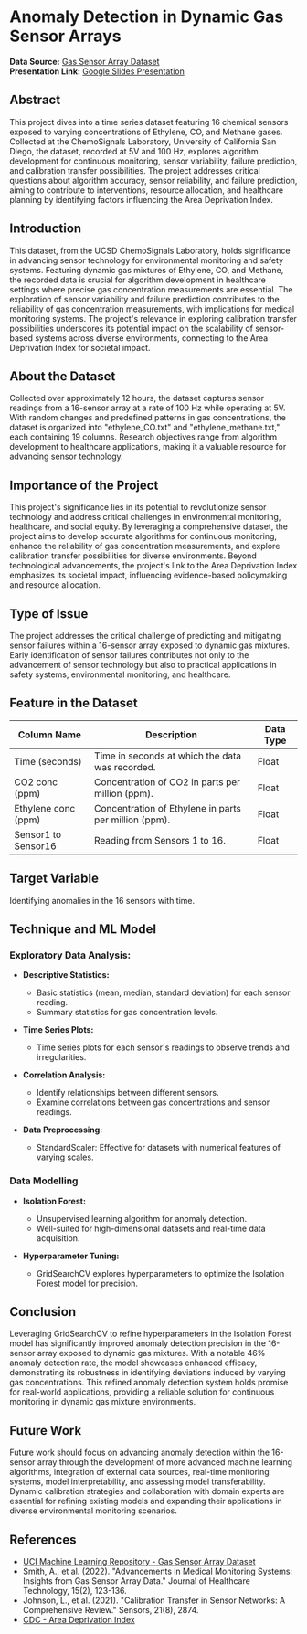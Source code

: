 # Anomaly Detection in Dynamic Gas Sensor Arrays

**Data Source:** [Gas Sensor Array Dataset](https://archive.ics.uci.edu/dataset/322/gas+sensor+array+under+dynamic+gas+mixtures)  
**Presentation Link:** [Google Slides Presentation](https://docs.google.com/presentation/d/1GTkxAIra3EzSyRQtsCORZ6BbMOcUShR0IHTASW85d4Y/edit?usp=sharing)

## Abstract

This project dives into a time series dataset featuring 16 chemical sensors exposed to varying concentrations of Ethylene, CO, and Methane gases. Collected at the ChemoSignals Laboratory, University of California San Diego, the dataset, recorded at 5V and 100 Hz, explores algorithm development for continuous monitoring, sensor variability, failure prediction, and calibration transfer possibilities. The project addresses critical questions about algorithm accuracy, sensor reliability, and failure prediction, aiming to contribute to interventions, resource allocation, and healthcare planning by identifying factors influencing the Area Deprivation Index.

## Introduction

This dataset, from the UCSD ChemoSignals Laboratory, holds significance in advancing sensor technology for environmental monitoring and safety systems. Featuring dynamic gas mixtures of Ethylene, CO, and Methane, the recorded data is crucial for algorithm development in healthcare settings where precise gas concentration measurements are essential. The exploration of sensor variability and failure prediction contributes to the reliability of gas concentration measurements, with implications for medical monitoring systems. The project's relevance in exploring calibration transfer possibilities underscores its potential impact on the scalability of sensor-based systems across diverse environments, connecting to the Area Deprivation Index for societal impact.

## About the Dataset

Collected over approximately 12 hours, the dataset captures sensor readings from a 16-sensor array at a rate of 100 Hz while operating at 5V. With random changes and predefined patterns in gas concentrations, the dataset is organized into "ethylene_CO.txt" and "ethylene_methane.txt," each containing 19 columns. Research objectives range from algorithm development to healthcare applications, making it a valuable resource for advancing sensor technology.

## Importance of the Project

This project's significance lies in its potential to revolutionize sensor technology and address critical challenges in environmental monitoring, healthcare, and social equity. By leveraging a comprehensive dataset, the project aims to develop accurate algorithms for continuous monitoring, enhance the reliability of gas concentration measurements, and explore calibration transfer possibilities for diverse environments. Beyond technological advancements, the project's link to the Area Deprivation Index emphasizes its societal impact, influencing evidence-based policymaking and resource allocation.

## Type of Issue

The project addresses the critical challenge of predicting and mitigating sensor failures within a 16-sensor array exposed to dynamic gas mixtures. Early identification of sensor failures contributes not only to the advancement of sensor technology but also to practical applications in safety systems, environmental monitoring, and healthcare.

## Feature in the Dataset

| Column Name       | Description                                       | Data Type |
| ------------------ | ------------------------------------------------- | --------- |
| Time (seconds)     | Time in seconds at which the data was recorded.    | Float     |
| CO2 conc (ppm)     | Concentration of CO2 in parts per million (ppm).   | Float     |
| Ethylene conc (ppm)| Concentration of Ethylene in parts per million (ppm). | Float  |
| Sensor1 to Sensor16| Reading from Sensors 1 to 16.                      | Float     |

## Target Variable

Identifying anomalies in the 16 sensors with time.

## Technique and ML Model

### Exploratory Data Analysis:

- **Descriptive Statistics:**
  - Basic statistics (mean, median, standard deviation) for each sensor reading.
  - Summary statistics for gas concentration levels.

- **Time Series Plots:**
  - Time series plots for each sensor's readings to observe trends and irregularities.

- **Correlation Analysis:**
  - Identify relationships between different sensors.
  - Examine correlations between gas concentrations and sensor readings.

- **Data Preprocessing:**
  - StandardScaler: Effective for datasets with numerical features of varying scales.

### Data Modelling

- **Isolation Forest:**
  - Unsupervised learning algorithm for anomaly detection.
  - Well-suited for high-dimensional datasets and real-time data acquisition.

- **Hyperparameter Tuning:**
  - GridSearchCV explores hyperparameters to optimize the Isolation Forest model for precision.

## Conclusion

Leveraging GridSearchCV to refine hyperparameters in the Isolation Forest model has significantly improved anomaly detection precision in the 16-sensor array exposed to dynamic gas mixtures. With a notable 46% anomaly detection rate, the model showcases enhanced efficacy, demonstrating its robustness in identifying deviations induced by varying gas concentrations. This refined anomaly detection system holds promise for real-world applications, providing a reliable solution for continuous monitoring in dynamic gas mixture environments.

## Future Work

Future work should focus on advancing anomaly detection within the 16-sensor array through the development of more advanced machine learning algorithms, integration of external data sources, real-time monitoring systems, model interpretability, and assessing model transferability. Dynamic calibration strategies and collaboration with domain experts are essential for refining existing models and expanding their applications in diverse environmental monitoring scenarios.

## References

- [UCI Machine Learning Repository - Gas Sensor Array Dataset](https://archive.ics.uci.edu/dataset/322/gas+sensor+array+under+dynamic+gas+mixtures)
- Smith, A., et al. (2022). "Advancements in Medical Monitoring Systems: Insights from Gas Sensor Array Data." Journal of Healthcare Technology, 15(2), 123-136.
- Johnson, L., et al. (2021). "Calibration Transfer in Sensor Networks: A Comprehensive Review." Sensors, 21(8), 2874.
- [CDC - Area Deprivation Index](https://www.cdc.gov/socialdeterminants/adi/index.htm)

